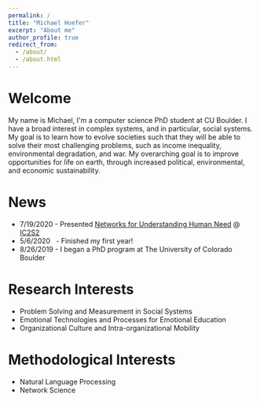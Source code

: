 ```yaml
---
permalink: /
title: "Michael Hoefer"
excerpt: "About me"
author_profile: true
redirect_from: 
  - /about/
  - /about.html
---
```



Welcome
======
My name is Michael, I'm a computer science PhD student at CU Boulder. I have a broad interest in complex systems, and in particular, social systems. My goal is to learn how to evolve societies such that they will be able to solve their most challenging problems, such as income inequality, environmental degradation, and war. My overarching goal is to improve opportunities for life on earth, through increased political, environmental, and economic sustainability. 

News
======
- 7/19/2020 - Presented [Networks for Understanding Human Need](https://www.notion.so/Networks-for-Understanding-Human-Need-73058f5a7f2c44b781f817ee8e061c24) @ [IC2S2](http://2020.ic2s2.org/6th-international-conference-computational-social-science)
- 5/6/2020 &nbsp; - Finished my first year!
- 8/26/2019 - I began a PhD program at The University of Colorado Boulder


Research Interests
======
- Problem Solving and Measurement in Social Systems
- Emotional Technologies and Processes for Emotional Education
- Organizational Culture and Intra-organizational Mobility


Methodological Interests
======
- Natural Language Processing
- Network Science